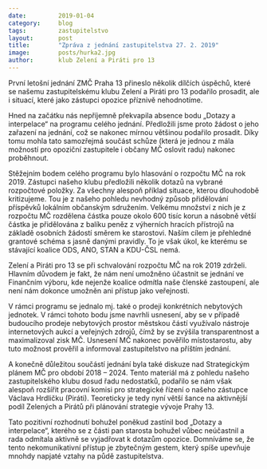 ```yaml
---
date:         2019-01-04
category:     blog
tags:         zastupitelstvo
layout:       post
title:        "Zpráva z jednání zastupitelstva 27. 2. 2019"
image:        posts/hurka2.jpg
author:       klub Zelení a Piráti pro 13
---
```


První letošní jednání ZMČ Praha 13 přineslo několik dílčích úspěchů, které se našemu zastupitelskému klubu Zelení a Piráti pro 13 podařilo prosadit, ale i situací, které jako zástupci opozice příznivě nehodnotíme.

Hned na začátku nás nepříjemně překvapila absence bodu „Dotazy a interpelace“ na programu celého jednání. Předložili jsme proto žádost o jeho zařazení na jednání, což se nakonec mírnou většinou podařilo prosadit. Díky tomu mohla tato samozřejmá součást schůze (která je jednou z mála možností pro opoziční zastupitele i občany MČ oslovit radu) nakonec proběhnout.

Stěžejním bodem celého programu bylo hlasování o rozpočtu MČ na rok 2019. Zástupci našeho klubu předložili několik dotazů na vybrané rozpočtové položky. Za všechny alespoň příklad situace, kterou dlouhodobě kritizujeme. Tou je z našeho pohledu nevhodný způsob přidělování příspěvků lokálním občanským sdružením. Velkému množství z nich je z rozpočtu MČ rozdělena částka pouze okolo 600 tisíc korun a násobně větší částka je přidělována z balíku peněz z výherních hracích přístrojů na základě osobních žádostí směrem ke starostovi. Naším cílem je přehledné grantové schéma s jasně danými pravidly. To je však úkol, ke kterému se stávající koalice ODS, ANO, STAN a KDU-ČSL nemá.

Zelení a Piráti pro 13 se při schvalování rozpočtu MČ na rok 2019 zdrželi. Hlavním důvodem je fakt, že nám není umožněno účastnit se jednání ve Finančním výboru, kde nejenže koalice odmítla naše členské zastoupení, ale není nám dokonce umožněn ani přístup jako veřejnosti.

V rámci programu se jednalo mj. také o prodeji konkrétních nebytových jednotek. V rámci tohoto bodu jsme navrhli usnesení, aby se v případě budoucího prodeje nebytových prostor městskou částí využívalo nástroje internetových aukcí a veřejných zdrojů, čímž by se zvýšila transparentnost a maximalizoval zisk MČ. Usnesení MČ nakonec pověřilo místostarostu, aby tuto možnost prověřil a informoval zastupitelstvo na příštím jednání.

A konečně důležitou součástí jednání byla také diskuze nad Strategickým plánem MČ pro období 2018 – 2024. Tento materiál má z pohledu našeho zastupitelského klubu dosud řadu nedostatků, podařilo se nám však alespoň rozšířit pracovní komisi pro strategické řízení o našeho zástupce Václava Hrdličku (Piráti). Teoreticky je tedy nyní větší šance na aktivnější podíl Zelených a Pirátů při plánování strategie vývoje Prahy 13.

Tato pozitivní rozhodnutí bohužel poněkud zastínil bod „Dotazy a interpelace“, kterého se z části pan starosta bohužel vůbec neúčastnil a rada odmítala aktivně se vyjadřovat k dotazům opozice. Domníváme se, že tento nekomunikativní přístup je zbytečným gestem, který spíše upevňuje mnohdy napjaté vztahy na půdě zastupitelstva.


